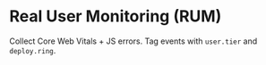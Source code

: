 # Real User Monitoring (RUM)
Collect Core Web Vitals + JS errors. Tag events with `user.tier` and `deploy.ring`.
